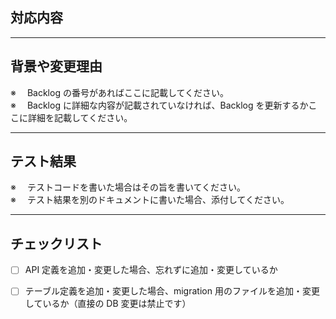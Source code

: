 ## 対応内容

---

## 背景や変更理由

※　 Backlog の番号があればここに記載してください。  
※　 Backlog に詳細な内容が記載されていなければ、Backlog を更新するかここに詳細を記載してください。

---

## テスト結果

※　 テストコードを書いた場合はその旨を書いてください。  
※　 テスト結果を別のドキュメントに書いた場合、添付してください。

---

## チェックリスト

- [ ] API 定義を追加・変更した場合、忘れずに追加・変更しているか

- [ ] テーブル定義を追加・変更した場合、migration 用のファイルを追加・変更しているか（直接の DB 変更は禁止です）
